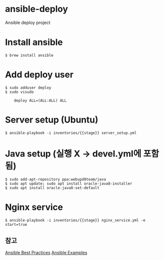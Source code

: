# ansible-deploy
Ansible deploy project

# Install ansible
```
$ brew install ansible
```

# Add deploy user
```
$ sudo adduser deploy
$ sudo visudo

    deploy ALL=(ALL:ALL) ALL
```

# Server setup (Ubuntu)
```
$ ansible-playbook -i inventories/{{stage}} server_setup.yml
```

# Java setup (실행 X -> devel.yml에 포함됨)
```
$ sudo add-apt-repository ppa:webupd8team/java
$ sudo apt update; sudo apt install oracle-java8-installer
$ sudo apt install oracle-java8-set-default
```

# Nginx service
```
$ ansible-playbook -i inventories/{{stage}} nginx_service.yml -e start=true
```

## 참고
[Ansible Best Practices](http://docs.ansible.com/ansible/playbooks_best_practices.html)
[Ansible Examples](https://github.com/ansible/ansible-examples)